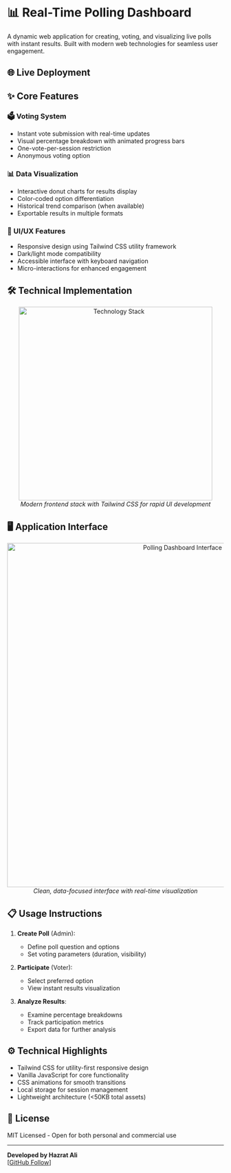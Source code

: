 # 📊 Real-Time Polling Dashboard

A dynamic web application for creating, voting, and visualizing live polls with instant results. Built with modern web technologies for seamless user engagement.

## 🌐 Live Deployment

## ✨ Core Features

### 🗳️ Voting System
- Instant vote submission with real-time updates
- Visual percentage breakdown with animated progress bars
- One-vote-per-session restriction
- Anonymous voting option

### 📊 Data Visualization
- Interactive donut charts for results display
- Color-coded option differentiation
- Historical trend comparison (when available)
- Exportable results in multiple formats

### 🎨 UI/UX Features
- Responsive design using Tailwind CSS utility framework
- Dark/light mode compatibility
- Accessible interface with keyboard navigation
- Micro-interactions for enhanced engagement

## 🛠 Technical Implementation

<p align="center">
  <img src="https://skillicons.dev/icons?i=html,css,js,tailwind,netlify,github" alt="Technology Stack" width="450"/>
  <br>
  <em>Modern frontend stack with Tailwind CSS for rapid UI development</em>
</p>

## 🖥 Application Interface

<div align="center">
  <img src="https://ik.imagekit.io/yqnbhdlo4/Img/live-polling?updatedAt=1755433890132" alt="Polling Dashboard Interface" width="800"/>
  <br>
  <em>Clean, data-focused interface with real-time visualization</em>
</div>

## 📋 Usage Instructions

1. **Create Poll** (Admin):
   - Define poll question and options
   - Set voting parameters (duration, visibility)

2. **Participate** (Voter):
   - Select preferred option
   - View instant results visualization

3. **Analyze Results**:
   - Examine percentage breakdowns
   - Track participation metrics
   - Export data for further analysis

## ⚙️ Technical Highlights

- Tailwind CSS for utility-first responsive design
- Vanilla JavaScript for core functionality
- CSS animations for smooth transitions
- Local storage for session management
- Lightweight architecture (<50KB total assets)

## 📄 License

MIT Licensed - Open for both personal and commercial use

---

**Developed by Hazrat Ali**  
[[GitHub Follow](https://github.com/Hazrat-Ali9)]
